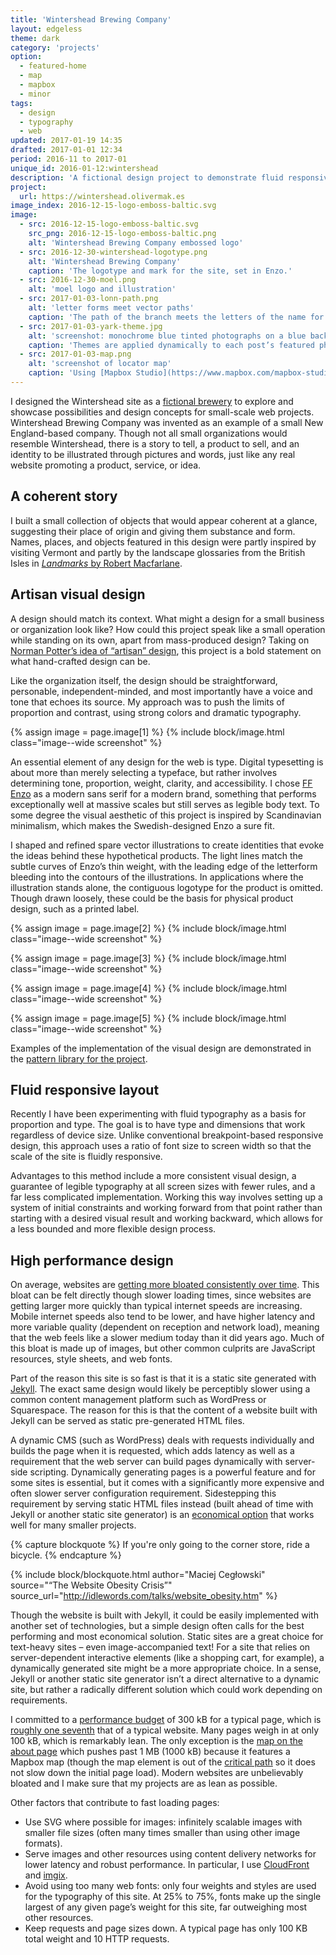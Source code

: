 ```yaml
---
title: 'Wintershead Brewing Company'
layout: edgeless
theme: dark
category: 'projects'
option:
  - featured-home
  - map
  - mapbox
  - minor
tags:
  - design
  - typography
  - web
updated: 2017-01-19 14:35
drafted: 2017-01-01 12:34
period: 2016-11 to 2017-01
unique_id: 2016-01-12:wintershead
description: 'A fictional design project to demonstrate fluid responsive typography.'
project:
  url: https://wintershead.olivermak.es
image_index: 2016-12-15-logo-emboss-baltic.svg
image:
  - src: 2016-12-15-logo-emboss-baltic.svg
    src_png: 2016-12-15-logo-emboss-baltic.png
    alt: 'Wintershead Brewing Company embossed logo'
  - src: 2016-12-30-wintershead-logotype.png
    alt: 'Wintershead Brewing Company'
    caption: 'The logotype and mark for the site, set in Enzo.'
  - src: 2016-12-30-moel.png
    alt: 'moel logo and illustration'
  - src: 2017-01-03-lonn-path.png
    alt: 'letter forms meet vector paths'
    caption: 'The path of the branch meets the letters of the name for [the beer “lönn”](https://wintershead.olivermak.es/products/lonn/).'
  - src: 2017-01-03-yark-theme.jpg
    alt: 'screenshot: monochrome blue tinted photographs on a blue background'
    caption: 'Themes are applied dynamically to each post’s featured photos using [imgix](https://www.imgix.com) image processing. That is: the photo editing takes place automatically on a remote server using the imgix API – not done manually beforehand in a photo editor like Photoshop.'
  - src: 2017-01-03-map.png
    alt: 'screenshot of locator map'
    caption: 'Using [Mapbox Studio](https://www.mapbox.com/mapbox-studio/), I designed a custom map style to [simulate a product locator](https://wintershead.olivermak.es/about/#location).'
---
```


I designed the Wintershead site as a [fictional brewery](https://wintershead.olivermak.es/fiction/) to explore and showcase possibilities and design concepts for small-scale web projects. Wintershead Brewing Company was invented as an example of a small New England-based company. Though not all small organizations would resemble Wintershead, there is a story to tell, a product to sell, and an identity to be illustrated through pictures and words, just like any real website promoting a product, service, or idea.

## A coherent story

I built a small collection of objects that would appear coherent at a glance, suggesting their place of origin and giving them substance and form. Names, places, and objects featured in this design were partly inspired by visiting Vermont and partly by the landscape glossaries from the British Isles in <a href="http://www.penguinrandomhouse.com/books/536563/landmarks-by-robert-macfarlane/9780241967874/"><i>Landmarks</i> by Robert Macfarlane</a>.

## Artisan visual design

A design should match its context. What might a design for a small business or organization look like? How could this project speak like a small operation while standing on its own, apart from mass-produced design? Taking on [Norman Potter’s idea of “artisan” design](https://hyphenpress.co.uk/products/books/978-0-907259-16-9), this project is a bold statement on what hand-crafted design can be.

Like the organization itself, the design should be straightforward, personable, independent-minded, and most importantly have a voice and tone that echoes its source. My approach was to push the limits of proportion and contrast, using strong colors and dramatic typography.

{% assign image = page.image[1] %}
{% include block/image.html class="image--wide screenshot" %}

An essential element of any design for the web is type. Digital typesetting is about more than merely selecting a typeface, but rather involves determining tone, proportion, weight, clarity, and accessibility. I chose [FF Enzo](https://www.fontfont.com/fonts/enzo) as a modern sans serif for a modern brand, something that performs exceptionally well at massive scales but still serves as legible body text. To some degree the visual aesthetic of this project is inspired by Scandinavian minimalism, which makes the Swedish-designed Enzo a sure fit.

I shaped and refined spare vector illustrations to create identities that evoke the ideas behind these hypothetical products. The light lines match the subtle curves of Enzo’s thin weight, with the leading edge of the letterform bleeding into the contours of the illustrations. In applications where the illustration stands alone, the contiguous logotype for the product is omitted. Though drawn loosely, these could be the basis for physical product design, such as a printed label.

{% assign image = page.image[2] %}
{% include block/image.html class="image--wide screenshot" %}

{% assign image = page.image[3] %}
{% include block/image.html class="image--wide screenshot" %}

{% assign image = page.image[4] %}
{% include block/image.html class="image--wide screenshot" %}

{% assign image = page.image[5] %}
{% include block/image.html class="image--wide screenshot" %}

Examples of the implementation of the visual design are demonstrated in the [pattern library for the project](https://wintershead.olivermak.es/patterns/).

## Fluid responsive layout

Recently I have been experimenting with fluid typography as a basis for proportion and type. The goal is to have type and dimensions that work regardless of device size. Unlike conventional breakpoint-based responsive design, this approach uses a ratio of font size to screen width so that the scale of the site is fluidly responsive.

Advantages to this method include a more consistent visual design, a guarantee of legible typography at all screen sizes with fewer rules, and a far less complicated implementation. Working this way involves setting up a system of initial constraints and working forward from that point rather than starting with a desired visual result and working backward, which allows for a less bounded and more flexible design process.

## High performance design

On average, websites are [getting more bloated consistently over time](http://idlewords.com/talks/website_obesity.htm). This bloat can be felt directly though slower loading times, since websites are getting larger more quickly than typical internet speeds are increasing. Mobile internet speeds also tend to be lower, and have higher latency and more variable quality (dependent on reception and network load), meaning that the web feels like a slower medium today than it did years ago. Much of this bloat is made up of images, but other common culprits are JavaScript resources, style sheets, and web fonts.

Part of the reason this site is so fast is that it is a static site generated with [Jekyll](https://olivermak.es/2016/03/consider-jekyll/). The exact same design would likely be perceptibly slower using a common content management platform such as WordPress or Squarespace. The reason for this is that the content of a website built with Jekyll can be served as static pre-generated HTML files.

A dynamic CMS (such as WordPress) deals with requests individually and builds the page when it is requested, which adds latency as well as a requirement that the web server can build pages dynamically with server-side scripting. Dynamically generating pages is a powerful feature and for some sites is essential, but it comes with a significantly more expensive and often slower server configuration requirement. Sidestepping this requirement by serving static HTML files instead (built ahead of time with Jekyll or another static site generator) is an [economical option](https://olivermak.es/2016/03/jekyll-cost/) that works well for many smaller projects.

{% capture blockquote %}
If you're only going to the corner store, ride a bicycle.
{% endcapture %}

{% include block/blockquote.html author="Maciej Cegłowski" source="“The Website Obesity Crisis”" source_url="http://idlewords.com/talks/website_obesity.htm" %}

Though the website is built with Jekyll, it could be easily implemented with another set of technologies, but a simple design often calls for the best performing and most economical solution. Static sites are a great choice for text-heavy sites – even image-accompanied text! For a site that relies on server-dependent interactive elements (like a shopping cart, for example), a dynamically generated site might be a more appropriate choice. In a sense, Jekyll or another static site generator isn’t a direct alternative to a dynamic site, but rather a radically different solution which could work depending on requirements.

I committed to a [performance budget](https://timkadlec.com/2013/01/setting-a-performance-budget/) of 300 kB for a typical page, which is [roughly one seventh](http://httparchive.org/trends.php) that of a typical website. Many pages weigh in at only 100 kB, which is remarkably lean. The only exception is the [map on the about page](https://winterhead.olivermak.es/about/#location) which pushes past 1 MB (1000 kB) because it features a Mapbox map (though the map element is out of the [critical path](https://developers.google.com/web/fundamentals/performance/critical-rendering-path/) so it does not slow down the initial page load). Modern websites are unbelievably bloated and I make sure that my projects are as lean as possible.

Other factors that contribute to fast loading pages:

- Use SVG where possible for images: infinitely scalable images with smaller file sizes (often many times smaller than using other image formats).
- Serve images and other resources using content delivery networks for lower latency and robust performance. In particular, I use [CloudFront](https://aws.amazon.com/cloudfront/) and [imgix](https://www.imgix.com).
- Avoid using too many web fonts: only four weights and styles are used for the typography of this site. At 25% to 75%, fonts make up the single largest of any given page’s weight for this site, far outweighing most other resources.
- Keep requests and page sizes down. A typical page has only 100 KB total weight and 10 HTTP requests.
